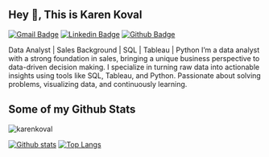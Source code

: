 ## Hey 👋, This is Karen Koval
[![Gmail Badge](https://img.shields.io/badge/-karendkoval@gmail.com-c14438?style=flat&logo=Gmail&logoColor=white&link=mailto:karenfregozo@gmail.com)](mailto:karenfregozo@gmail.com) 
[![Linkedin Badge](https://img.shields.io/badge/-https://www.linkedin.com/in/karenkoval/-0072b1?style=flat&logo=Linkedin&logoColor=white&link=https://www.linkedin.com/in/https://www.linkedin.com/in/karenkoval//)](https://www.linkedin.com/in/https://www.linkedin.com/in/karenkoval//) [![Github Badge](https://img.shields.io/badge/-karenkoval-grey?style=flat&logo=github&logoColor=white&link=https://github.com/karenkoval/)](https://www.github.com/karenkoval/) <p align='left'>Data Analyst | Sales Background | SQL | Tableau | Python
I’m a data analyst with a strong foundation in sales, bringing a unique business perspective to data-driven decision making. I specialize in turning raw data into actionable insights using tools like SQL, Tableau, and Python. Passionate about solving problems, visualizing data, and continuously learning.</p>
## Some of my Github Stats
<p align=left> <img src=https://komarev.com/ghpvc/?username=karenkoval alt=karenkoval /> </p>

[![Github stats](https://github-readme-stats.vercel.app/api?username=karenkoval&show_icons=true&include_all_commits=true)](https://github.com/karenkoval/github-readme-stats)
[![Top Langs](https://github-readme-stats.vercel.app/api/top-langs/?username=karenkoval&layout=compact)](https://github.com/karenkoval/github-readme-stats)
